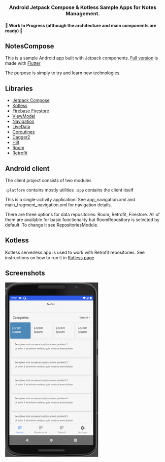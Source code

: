 <H3 align="center">
Android Jetpack Compose & Kotless Sample Apps for Notes Management.</br>
</H3>

#### 🚧 Work In Progress (although the architecture and main components are ready) 🚧

## NotesCompose

This is a sample Android app built with Jetpack components. 
[Full version](https://github.com/AlexeyPerov/Flutter-Notes) is made with [Flutter](https://flutter.dev/)

The purpose is simply to try and learn new technologies.

## Libraries
- [Jetpack Compose](https://developer.android.com/jetpack/compose)
- [Kotless](https://github.com/JetBrains/kotless)
- [Firebase Firestore](https://firebase.google.com/docs/firestore)
- [ViewModel](https://developer.android.com/topic/libraries/architecture/viewmodel)
- [Navigation](https://developer.android.com/topic/libraries/architecture/navigation)
- [LiveData](https://developer.android.com/topic/libraries/architecture/livedata)
- [Coroutines](https://github.com/Kotlin/kotlinx.coroutines)
- [Dagger2](https://github.com/google/dagger)
- [Hilt](https://dagger.dev/hilt/)
- [Room](https://developer.android.com/topic/libraries/architecture/room)
- [Retrofit](https://github.com/square/retrofit)

## Android client

The client project consists of two modules

`:platform` contains mostly utilities
`:app` contains the client itself

This is a single-activity application. See app_navigation.xml and main_fragment_navigation.xml for navigation details.

There are three options for data repositories: Room, Retrofit, Firestore. All of them are available for basic functionality but RoomRepository is selected by default. To change it see RepositoriesModule.

## Kotless

Kotless serverless app is used to work with Retrofit repositories.
See instructions on how to run it in [Kotless page](https://github.com/JetBrains/kotless)

## Screenshots

![plot](./screenshots/screenshot_notes_compose.png)